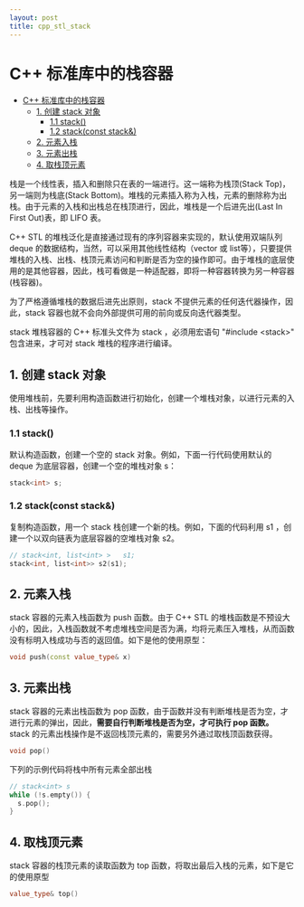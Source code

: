 ```yaml
---
layout: post
title: cpp_stl_stack
---
```


# C++ 标准库中的栈容器

<!-- TOC -->

- [C++ 标准库中的栈容器](#c-标准库中的栈容器)
  - [1. 创建 stack 对象](#1-创建-stack-对象)
    - [1.1 stack()](#11-stack)
    - [1.2 stack(const stack&)](#12-stackconst-stack)
  - [2. 元素入栈](#2-元素入栈)
  - [3. 元素出栈](#3-元素出栈)
  - [4. 取栈顶元素](#4-取栈顶元素)

<!-- /TOC -->

栈是一个线性表，插入和删除只在表的一端进行。这一端称为栈顶(Stack Top)，另一端则为栈底(Stack Bottom)。堆栈的元素插入称为入栈，元素的删除称为出栈。由于元素的入栈和出栈总在栈顶进行，因此，堆栈是一个后进先出(Last In First Out)表，即 LIFO 表。

C++ STL 的堆栈泛化是直接通过现有的序列容器来实现的，默认使用双端队列 deque 的数据结构，当然，可以采用其他线性结构（vector 或 list等），只要提供堆栈的入栈、出栈、栈顶元素访问和判断是否为空的操作即可。由于堆栈的底层使用的是其他容器，因此，栈可看做是一种适配器，即将一种容器转换为另一种容器(栈容器)。

为了严格遵循堆栈的数据后进先出原则，stack 不提供元素的任何迭代器操作，因此，stack 容器也就不会向外部提供可用的前向或反向迭代器类型。

stack 堆栈容器的 C++ 标准头文件为 stack ，必须用宏语句 "#include \<stack\>" 包含进来，才可对 stack 堆栈的程序进行编译。

## 1. 创建 stack 对象

使用堆栈前，先要利用构造函数进行初始化，创建一个堆栈对象，以进行元素的入栈、出栈等操作。

### 1.1 stack()

默认构造函数，创建一个空的 stack 对象。例如，下面一行代码使用默认的 deque 为底层容器，创建一个空的堆栈对象 s：

```c++
stack<int> s;
``` 

### 1.2 stack(const stack&)

复制构造函数，用一个 stack 栈创建一个新的栈。例如，下面的代码利用 s1 ，创建一个以双向链表为底层容器的空堆栈对象 s2。

```c++
// stack<int, list<int> >   s1;
stack<int, list<int>> s2(s1);
```

## 2. 元素入栈

stack 容器的元素入栈函数为 push 函数。由于 C++ STL 的堆栈函数是不预设大小的，因此，入栈函数就不考虑堆栈空间是否为满，均将元素压入堆栈，从而函数没有标明入栈成功与否的返回值。如下是他的使用原型：

```c++
void push(const value_type& x)
```

## 3. 元素出栈

stack 容器的元素出栈函数为 pop 函数，由于函数并没有判断堆栈是否为空，才进行元素的弹出，因此，**需要自行判断堆栈是否为空，才可执行 pop 函数。** stack 的元素出栈操作是不返回栈顶元素的，需要另外通过取栈顶函数获得。

```c++
void pop()
```

下列的示例代码将栈中所有元素全部出栈

```c++
// stack<int> s
while (!s.empty()) {
  s.pop();
}
```

## 4. 取栈顶元素

stack 容器的栈顶元素的读取函数为 top 函数，将取出最后入栈的元素，如下是它的使用原型

```c++
value_type& top()
```
